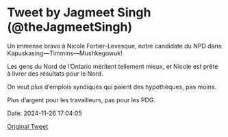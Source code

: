 # Tweet by Jagmeet Singh (@theJagmeetSingh)

Un immense bravo à Nicole Fortier-Levesque, notre candidate du NPD dans Kapuskasing—Timmins—Mushkegowuk!

Les gens du Nord de l’Ontario méritent tellement mieux, et Nicole est prête à livrer des résultats pour le Nord.

On veut plus d’emplois syndiqués qui paient des hypothèques, pas moins.

Plus d’argent pour les travailleurs, pas pour les PDG.

Date: 2024-11-26 17:04:05

[Original Tweet](https://x.com/theJagmeetSingh/status/1861455900185161909)
